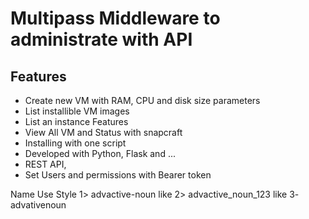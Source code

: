 # Multipass Middleware to administrate with API

## Features 

- Create new VM with RAM, CPU and disk size parameters
- List installible VM images
- List an instance Features
- View All VM and Status with snapcraft
- Installing with one script
- Developed with Python, Flask and ...
- REST API, 
- Set Users and permissions with Bearer token


Name Use Style
1> advactive-noun like 
2> advactive_noun_123 like
3- advativenoun